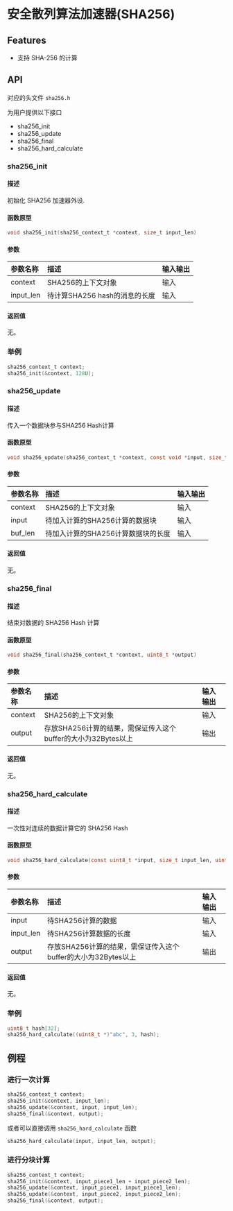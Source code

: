 # 安全散列算法加速器(SHA256)

## Features

- 支持 SHA-256 的计算

## API

对应的头文件 `sha256.h`

为用户提供以下接口

- sha256\_init
- sha256\_update
- sha256\_final
- sha256\_hard\_calculate

### sha256\_init

#### 描述

初始化 SHA256 加速器外设.

#### 函数原型

```c
void sha256_init(sha256_context_t *context, size_t input_len)
```

#### 参数

| 参数名称      |  描述                 |  输入输出   |
| :----------- | :-------------------- | :--------- |
| context      | SHA256的上下文对象     | 输入       |
| input\_len    | 待计算SHA256 hash的消息的长度     | 输入       |

#### 返回值

无。

### 举例

```c
sha256_context_t context;
sha256_init(&context, 128U);
```

### sha256\_update

#### 描述

传入一个数据块参与SHA256 Hash计算

#### 函数原型

```c
void sha256_update(sha256_context_t *context, const void *input, size_t input_len)
```

#### 参数

| 参数名称      |  描述                 |  输入输出   |
| :----------- | :-------------------- | :--------- |
| context      | SHA256的上下文对象     | 输入       |
| input     | 待加入计算的SHA256计算的数据块| 输入 |
| buf\_len     | 待加入计算的SHA256计算数据块的长度 | 输入 |

#### 返回值

无。

### sha256\_final

#### 描述

结束对数据的 SHA256 Hash 计算

#### 函数原型

```c
void sha256_final(sha256_context_t *context, uint8_t *output)
```

#### 参数

| 参数名称      |  描述                 |  输入输出   |
| :----------- | :-------------------- | :--------- |
| context      | SHA256的上下文对象     | 输入       |
| output        |存放SHA256计算的结果，需保证传入这个buffer的大小为32Bytes以上| 输出|

#### 返回值

无。

### sha256\_hard\_calculate

#### 描述

一次性对连续的数据计算它的 SHA256 Hash

#### 函数原型

```c
void sha256_hard_calculate(const uint8_t *input, size_t input_len, uint8_t *output)
```

#### 参数

| 参数名称      |  描述                 |  输入输出   |
| :----------- | :-------------------- | :--------- |
| input          | 待SHA256计算的数据     | 输入       |
| input\_len     | 待SHA256计算数据的长度 | 输入       |
| output        |存放SHA256计算的结果，需保证传入这个buffer的大小为32Bytes以上| 输出|

#### 返回值

无。

### 举例

```c
uint8_t hash[32];
sha256_hard_calculate((uint8_t *)"abc", 3, hash);
```

## 例程

### 进行一次计算

```c
sha256_context_t context;
sha256_init(&context, input_len);
sha256_update(&context, input, input_len);
sha256_final(&context, output);
```

或者可以直接调用 `sha256_hard_calculate` 函数

```c
sha256_hard_calculate(input, input_len, output);
```

### 进行分块计算

```c
sha256_context_t context;
sha256_init(&context, input_piece1_len + input_piece2_len);
sha256_update(&context, input_piece1, input_piece1_len);
sha256_update(&context, input_piece2, input_piece2_len);
sha256_final(&context, output);
```